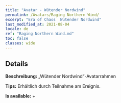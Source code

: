 ```yaml
---
title: "Avatar - Wütender Nordwind"
permalink: /Avatars/Raging Northern Wind/
excerpt: "Era of Chaos  Wütender Nordwind"
last_modified_at: 2021-08-04
locale: de
ref: "Raging Northern Wind.md"
toc: false
classes: wide
---
```

## Details

 **Beschreibung:** „Wütender Nordwind“-Avatarrahmen 

 **Tips:** Erhältlich durch Teilnahme am Ereignis. 

 **Is available:**  + 

